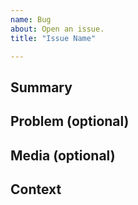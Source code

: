 ```yaml
---
name: Bug
about: Open an issue.
title: "Issue Name"

---
```

<!-- The notes within these arrows are for you but can be deleted. -->

## Summary

<!-- Provide a general summary of the issue here. -->

## Problem (optional)

<!-- Is there a problem with an asset? Explain. -->

## Media (optional)

<!-- provide photos or videos if possible to help developers. -->

## Context 

<!-- What other information might be useful to understand the issue? -->

<!-- Is the issue related to another issue, link it here? -->
